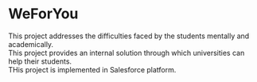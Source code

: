 # WeForYou
This project addresses the difficulties faced by the students mentally and academically.
<br>
This project provides an internal solution through which universities can help their students.
<br>
THis project is implemented in Salesforce platform.

